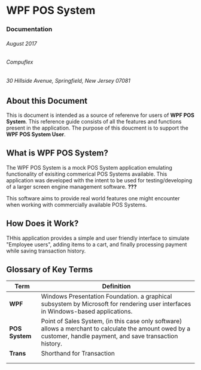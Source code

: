 # WPF POS System
### Documentation
###### August 2017
###### Compuflex
###### 30 Hillside Avenue, Springfield, New Jersey 07081


## About this Document
This is document is intended as a source of referenve for users of __WPF POS System__. This reference guide consists of all the features and functions present in the application. 
The purpose of this doucment is to support the **WPF POS System User**.

## What is WPF POS System?
The WPF POS System is a mock POS System application emulating functionality of exisiting commerical POS Systems available. This application was developed with the intent to be used for testing/developing of a larger screen engine management software. **???**

This software aims to provide real world features one might encounter when working with commercially available POS Systems.

## How Does it Work?
THhis application provides a simple and user friendly interface to simulate "Employee users", adding items to a cart, and finally processing payment while saving transaction history.

## Glossary of Key Terms
| **Term**       | Definition                                                                                                                                                      |
|----------------|-----------------------------------------------------------------------------------------------------------------------------------------------------------------|
| **WPF**        | Windows Presentation Foundation. a graphical subsystem by Microsoft for rendering user interfaces in Windows-based applications.                                |
| **POS System** | Point of Sales System, (in this case only software) allows a merchant to calculate the amount owed by a customer, handle payment, and save transaction history. |
| **Trans**      | Shorthand for Transaction                                                                                                                                       |
|                |                                                                                                                                                                 |
|                |                                                                                                                                                                 |
